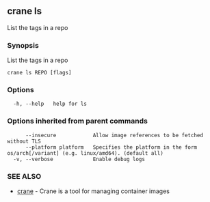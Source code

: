 ## crane ls

List the tags in a repo

### Synopsis

List the tags in a repo

```
crane ls REPO [flags]
```

### Options

```
  -h, --help   help for ls
```

### Options inherited from parent commands

```
      --insecure            Allow image references to be fetched without TLS
      --platform platform   Specifies the platform in the form os/arch[/variant] (e.g. linux/amd64). (default all)
  -v, --verbose             Enable debug logs
```

### SEE ALSO

* [crane](crane.md)	 - Crane is a tool for managing container images

